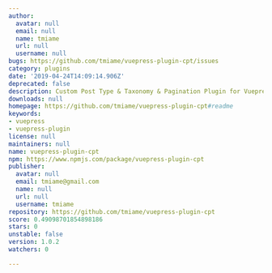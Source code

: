 ```yaml
---
author:
  avatar: null
  email: null
  name: tmiame
  url: null
  username: null
bugs: https://github.com/tmiame/vuepress-plugin-cpt/issues
category: plugins
date: '2019-04-24T14:09:14.906Z'
deprecated: false
description: Custom Post Type & Taxonomy & Pagination Plugin for Vuepress
downloads: null
homepage: https://github.com/tmiame/vuepress-plugin-cpt#readme
keywords:
- vuepress
- vuepress-plugin
license: null
maintainers: null
name: vuepress-plugin-cpt
npm: https://www.npmjs.com/package/vuepress-plugin-cpt
publisher:
  avatar: null
  email: tmiame@gmail.com
  name: null
  url: null
  username: tmiame
repository: https://github.com/tmiame/vuepress-plugin-cpt
score: 0.49098701854898186
stars: 0
unstable: false
version: 1.0.2
watchers: 0

---
```


